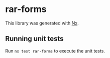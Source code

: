 # rar-forms

This library was generated with [Nx](https://nx.dev).

## Running unit tests

Run `nx test rar-forms` to execute the unit tests.
